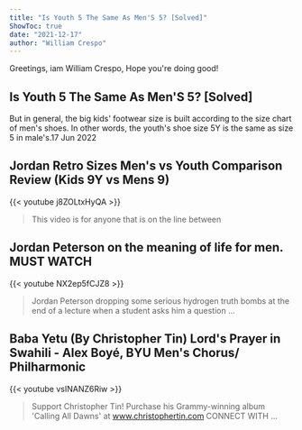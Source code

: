 ```yaml
---
title: "Is Youth 5 The Same As Men'S 5? [Solved]"
ShowToc: true 
date: "2021-12-17"
author: "William Crespo" 
---
```


Greetings, iam William Crespo, Hope you're doing good!
## Is Youth 5 The Same As Men'S 5? [Solved]
But in general, the big kids' footwear size is built according to the size chart of men's shoes. In other words, the youth's shoe size 5Y is the same as size 5 in male's.17 Jun 2022

## Jordan Retro Sizes Men's vs Youth Comparison Review (Kids 9Y vs Mens 9)
{{< youtube j8ZOLtxHyQA >}}
>This video is for anyone that is on the line between 

## Jordan Peterson on the meaning of life for men. MUST WATCH
{{< youtube NX2ep5fCJZ8 >}}
>Jordan Peterson dropping some serious hydrogen truth bombs at the end of a lecture when a student asks him a question ...

## Baba Yetu (By Christopher Tin) Lord's Prayer in Swahili - Alex Boyé, BYU Men's Chorus/ Philharmonic
{{< youtube vsINANZ6Riw >}}
>Support Christopher Tin! Purchase his Grammy-winning album 'Calling All Dawns' at www.christophertin.com CONNECT WITH ...

